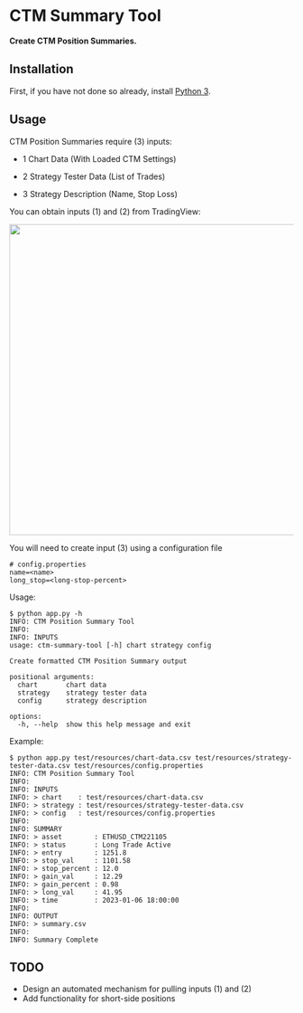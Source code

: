 # CTM Summary Tool

**Create CTM Position Summaries.**

## Installation

First, if you have not done so already, install [Python 3](https://www.python.org/downloads/).

## Usage

CTM Position Summaries require (3) inputs:

* 1 Chart Data (With Loaded CTM Settings)

* 2 Strategy Tester Data (List of Trades)

* 3 Strategy Description (Name, Stop Loss)

You can obtain inputs (1) and (2) from TradingView:

<img src="https://www.tradingview.com/x/cRb5ceOg" width="550">

You will need to create input (3) using a configuration file

```
# config.properties
name=<name>
long_stop=<long-stop-percent>
```

Usage:

```
$ python app.py -h
INFO: CTM Position Summary Tool
INFO: 
INFO: INPUTS
usage: ctm-summary-tool [-h] chart strategy config

Create formatted CTM Position Summary output

positional arguments:
  chart       chart data
  strategy    strategy tester data
  config      strategy description

options:
  -h, --help  show this help message and exit
```

Example:

```
$ python app.py test/resources/chart-data.csv test/resources/strategy-tester-data.csv test/resources/config.properties 
INFO: CTM Position Summary Tool
INFO: 
INFO: INPUTS
INFO: > chart    : test/resources/chart-data.csv
INFO: > strategy : test/resources/strategy-tester-data.csv
INFO: > config   : test/resources/config.properties
INFO:
INFO: SUMMARY
INFO: > asset        : ETHUSD_CTM221105
INFO: > status       : Long Trade Active
INFO: > entry        : 1251.8
INFO: > stop_val     : 1101.58
INFO: > stop_percent : 12.0
INFO: > gain_val     : 12.29
INFO: > gain_percent : 0.98
INFO: > long_val     : 41.95
INFO: > time         : 2023-01-06 18:00:00
INFO:
INFO: OUTPUT
INFO: > summary.csv
INFO:
INFO: Summary Complete
```

## TODO

* Design an automated mechanism for pulling inputs (1) and (2)
* Add functionality for short-side positions

